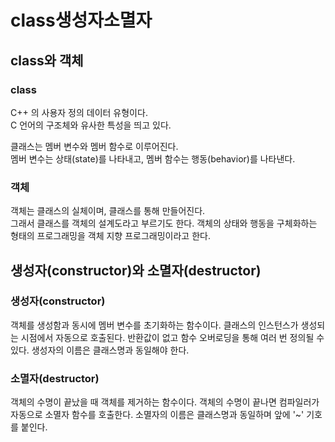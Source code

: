 # class생성자소멸자

## class와 객체
### class
C++ 의 사용자 정의 데이터 유형이다.  
C 언어의 구조체와 유사한 특성을 띄고 있다.  

클래스는 멤버 변수와 멤버 함수로 이루어진다.  
멤버 변수는 상태(state)를 나타내고, 멤버 함수는 행동(behavior)를 나타낸다.

### 객체
객체는 클래스의 실체이며, 클래스를 통해 만들어진다.  
그래서 클래스를 객체의 설계도라고 부르기도 한다.
객체의 상태와 행동을 구체화하는 형태의 프로그래밍을 객체 지향 프로그래밍이라고 한다.  

## 생성자(constructor)와 소멸자(destructor)
### 생성자(constructor)
객체를 생성함과 동시에 멤버 변수를 초기화하는 함수이다.
클래스의 인스턴스가 생성되는 시점에서 자동으로 호출된다.
반환값이 없고 함수 오버로딩을 통해 여러 번 정의될 수 있다.
생성자의 이름은 클래스명과 동일해야 한다.

### 소멸자(destructor)
객체의 수명이 끝났을 때 객체를 제거하는 함수이다.
객체의 수명이 끝나면 컴파일러가 자동으로 소멸자 함수를 호출한다.
소멸자의 이름은 클래스명과 동일하며 앞에 '~' 기호를 붙인다.
